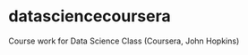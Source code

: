 datasciencecoursera
===================

Course work for Data Science Class (Coursera, John Hopkins)
